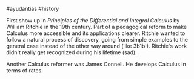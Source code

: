 #ayudantias #history

First show up in *Principles of the Differential and Integral Calculus* by William Ritchie in the 19th century. Part of a pedagogical reform to make Calculus more accessible and its applications clearer. Ritchie wanted to follow a natural process of discovery, going from simple examples to the general case instead of the other way around (like 3b1b!). Ritchie's work didn't really get recognized during his lifetime (sad).

Another Calculus reformer was James Connell. He develops Calculus in terms of rates. 